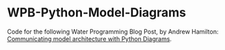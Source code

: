# WPB-Python-Model-Diagrams
Code for the following Water Programming Blog Post, by Andrew Hamilton: [Communicating model architecture with Python Diagrams](https://waterprogramming.wordpress.com/2023/10/11/communicating-model-architecture-with-python-diagrams/).
